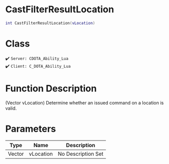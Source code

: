 # CastFilterResultLocation
```lua
int CastFilterResultLocation(vLocation)
```
# Class
✔️ `Server: CDOTA_Ability_Lua`  
✔️ `Client: C_DOTA_Ability_Lua`  

# Function Description
(Vector vLocation) Determine whether an issued command on a location is valid.
# Parameters
Type|Name|Description
--|--|--
Vector|vLocation|No Description Set
